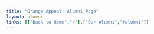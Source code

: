 ```yaml
---
title: "Orange Appeal: Alumni Page"
layout: alumni
links: [["Back to Home","/"],["Our Alumni","#alumni"]]
---
```

